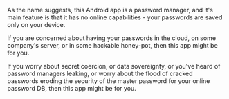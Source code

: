 As the name suggests, this Android app is a password manager, and it's main feature is that it has no online capabilities - your passwords are saved only on your device.

If you are concerned about having your passwords in the cloud, on some company's server, or in some hackable honey-pot, then this app might be for you.

If you worry about secret coercion, or data sovereignty, or you've heard of password managers leaking, or worry about the flood of cracked passwords eroding the security of the master password for your online password DB, then this app might be for you.
